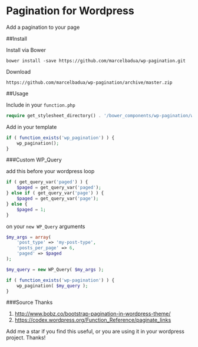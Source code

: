 # Pagination for Wordpress
Add a pagination to your page

##Install

Install via Bower

```
bower install -save https://github.com/marcelbadua/wp-pagination.git
```

Download

```
https://github.com/marcelbadua/wp-pagination/archive/master.zip
```

##Usage

Include in your `function.php`

```php
require get_stylesheet_directory() . '/bower_components/wp-pagination/wp-pagination.php';
```

Add in your template

```php
if ( function_exists('wp_pagination') ) {
	wp_pagination();
}
```

###Custom WP_Query

add this before your wordpress loop

```php
if ( get_query_var('paged') ) {
   	$paged = get_query_var('paged');
} else if ( get_query_var('page') ) {
   	$paged = get_query_var('page');
} else {
   	$paged = 1;
}
```

on your `new WP_Query` arguments

```php	
$my_args = array(
  	'post_type' => 'my-post-type',
  	'posts_per_page' => 6,
  	'paged' => $paged
);

$my_query = new WP_Query( $my_args );

if ( function_exists('wp-pagination') ) {
  	wp_pagination( $my_query );
}
```


###Source
Thanks

1. http://www.bobz.co/bootstrap-pagination-in-wordpress-theme/
2. https://codex.wordpress.org/Function_Reference/paginate_links

Add me a star if you find this useful, or you are using it in your wordpress project. Thanks!
